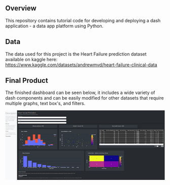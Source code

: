 ## Overview

This repository contains tutorial code for developing and deploying a dash application - a data app platform using Python.

## Data

The data used for this project is the Heart Failure prediction dataset available on kaggle here: https://www.kaggle.com/datasets/andrewmvd/heart-failure-clinical-data

## Final Product

The finished dashboard can be seen below, it includes a wide variety of dash components and can be easily modified for other datasets that require multiple graphs, text box's, and filters.

![Alt text](image.png)
